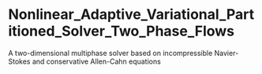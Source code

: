 # Nonlinear_Adaptive_Variational_Partitioned_Solver_Two_Phase_Flows
A two-dimensional multiphase solver based on incompressible Navier-Stokes and conservative Allen-Cahn equations
